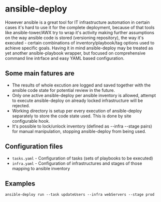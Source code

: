 # ansible-deploy
However ansible is a great tool for IT infrastructure automation in certain cases it's hard to use
it for the complete deployment, because of that tools like ansible-tower/AWX try to wrap it's
activity making further assumptions on the way ansible code is stored (versioning repository), the
way it's executed - certain combinations of inventory/playbook/tag options used to achieve specific
goals. Having it in mind ansible-deploy may be treated as yet another ansible-playbook wrapper, but
focused on comprehensive command line intrface and easy YAML based configuration.

## Some main fatures are
- The results of whole excution are logged and saved together with the ansible code state for
potential review in the future.
- Only one active ansible-deploy per ansible inventory is allowed, attempt to execute ansible-deploy
on already locked infrastructure will be rejected.
- Working directory is setup per every execution of ansible-deploy separately to store the code
state used. This is done by site configurable hook.
- It's possible to lock/unlock inventory (defined as --infra --stage pairs) for manual manipulation,
stopping ansible-deploy from being used.

## Configuration files
- `tasks.yaml` - Configuration of tasks (sets of playbooks to be executed)
- `infra.yaml` - Configuration of infrastructures and stages of those mapping to ansible inventory

## Examples
```
ansible-deploy run --task updateUsers --infra webServers --stage prod
```
